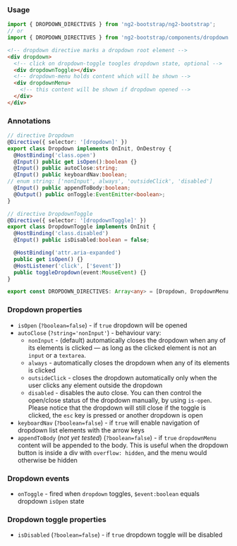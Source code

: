 ### Usage
```typescript
import { DROPDOWN_DIRECTIVES } from 'ng2-bootstrap/ng2-bootstrap';
// or
import { DROPDOWN_DIRECTIVES } from 'ng2-bootstrap/components/dropdown';
```

```html
<!-- dropdown directive marks a dropdown root element -->
<div dropdown>
  <!-- click on dropdown-toggle toogles dropdown state, optional -->
  <div dropdownToggle></div>
  <!-- dropdown-menu holds content which will be shown -->
  <div dropdownMenu>
    <!-- this content will be shown if dropdown opened -->
  </div>
</div>
```

### Annotations
```typescript
// directive Dropdown
@Directive({ selector: '[dropdown]' })
export class Dropdown implements OnInit, OnDestroy {
  @HostBinding('class.open')
  @Input() public get isOpen():boolean {}
  @Input() public autoClose:string;
  @Input() public keyboardNav:boolean;
// enum string: ['nonInput', always', 'outsideClick', 'disabled']
  @Input() public appendToBody:boolean;
  @Output() public onToggle:EventEmitter<boolean>;
}

// directive DropdownToggle
@Directive({ selector: '[dropdownToggle]' })
export class DropdownToggle implements OnInit {
  @HostBinding('class.disabled')
  @Input() public isDisabled:boolean = false;

  @HostBinding('attr.aria-expanded')
  public get isOpen() {}
  @HostListener('click', ['$event'])
  public toggleDropdown(event:MouseEvent) {}
}

export const DROPDOWN_DIRECTIVES: Array<any> = [Dropdown, DropdownMenu, DropdownToggle];
```

### Dropdown properties
- `isOpen` (`?boolean=false`) - if `true` dropdown will be opened
- `autoClose` (`?string='nonInput'`) - behaviour vary:
    * `nonInput` - (default) automatically closes the dropdown when any of its elements is clicked — as long as the clicked element is not an `input` or a `textarea`.
    * `always` - automatically closes the dropdown when any of its elements is clicked
    * `outsideClick` - closes the dropdown automatically only when the user clicks any element outside the dropdown
    * `disabled` - disables the auto close. You can then control the open/close status of the dropdown manually, by using `is-open`. Please notice that the dropdown will still close if the toggle is clicked, the `esc` key is pressed or another dropdown is open
- `keyboardNav` (`?boolean=false`) - if `true` will enable navigation of dropdown list elements with the arrow keys
- `appendToBody` (*not yet tested*) (`?boolean=false`) - if `true` `dropdownMenu` content will be appended to the body. This is useful when the dropdown button is inside a div with `overflow: hidden`, and the menu would otherwise be hidden

### Dropdown events
- `onToggle` - fired when `dropdown` toggles, `$event:boolean` equals dropdown `isOpen` state

### Dropdown toggle properties
- `isDisabled` (`?boolean=false`) - if `true` dropdown toggle will be disabled
